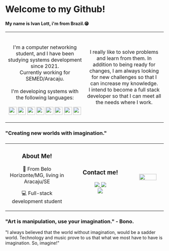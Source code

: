 <link rel="stylesheet" href="https://cdn.jsdelivr.net/gh/devicons/devicon@v2.15.1/devicon.min.css">
<h1> Welcome to my Github! </br> 
    <h4>
        My name is Ivan Lott, i'm from Brazil.😁
    </h4>
    
</h1>

<table>

<tr>
    <td width="50%" align="center">
        <p>
            </br>
            I'm a computer networking student, and I have been studying systems development since 2021.</br>
            Currently working for SEMED/Aracaju.</br></br>
            I'm developing systems with the following languages:</br></br>
                <img src="https://cdn.jsdelivr.net/gh/devicons/devicon/icons/php/php-original.svg" width="25" height="25"/>
                <img src="https://cdn.jsdelivr.net/gh/devicons/devicon/icons/javascript/javascript-original.svg" width="25" height="25"/>
                <img src="https://cdn.jsdelivr.net/gh/devicons/devicon/icons/jquery/jquery-original-wordmark.svg" width="25" height="25"/>
                <img src="https://cdn.jsdelivr.net/gh/devicons/devicon/icons/vuejs/vuejs-original-wordmark.svg" width="25" height="25"/>
                <img src="https://cdn.jsdelivr.net/gh/devicons/devicon/icons/nodejs/nodejs-original-wordmark.svg" width="25" height="25"/>
                <img src="https://cdn.jsdelivr.net/gh/devicons/devicon/icons/react/react-original-wordmark.svg" width="25" height="25"/>
                <img src="https://cdn.jsdelivr.net/gh/devicons/devicon/icons/html5/html5-original-wordmark.svg" width="25" height="25"/>
                <img src="https://cdn.jsdelivr.net/gh/devicons/devicon/icons/css3/css3-original-wordmark.svg" width="25" height="25"/>
        </p>
    </td>
    <td width="50%" align="center">
        <p>
            I really like to solve problems and learn from them. In addition to being ready for changes, I am always looking for new challenges so that I can increase my knowledge.</br>
            I intend to become a full stack developer so that I can meet all the needs where I work.
        </p>
    </td>
    
</tr>
</table>

<h3>
    <b>"Creating new worlds with imagination."</b>
<h3>
<table>
    <tr>
        <td width="40%" align="center">
            <h3>About Me!</h3>
            <p>🚩 From Belo Horizonte/MG, living in Aracaju/SE</p>
            <p>💻 Full-stack development student</p>
        </td>
        <td width="40%" align="center">
            <h3>Contact me!</h3>
            <a href="https://www.linkedin.com/in/ivan-lott-854497211/" target="#">
                <img src="https://img.shields.io/badge/LinkedIn-0077B5?style=for-the-badge&logo=linkedin&logoColor=white" target="_blank">
            </a>
            <a href="https://www.instagram.com/ilott__/" target="#">
                <img src="https://img.shields.io/badge/Instagram-E4405F?style=for-the-badge&logo=instagram&logoColor=white" target ="_blank">
            </a>
            </br>
            <a href="https://gitlab.com/iLott" target="#">
                <img src="https://img.shields.io/badge/gitlab-FFFF00?style=for-the-badge&logo=gitlab&logoColor=white" target="_blank">
            </a>
        </td>
        <td width="20%" align="center">
            <img src="https://media.giphy.com/media/bGgsc5mWoryfgKBx1u/giphy.gif" width="80%"
        </td>
    </tr>
</table>

<h3> "Art is manipulation, use your imagination." - Bono.</h3>

<p> "I always believed that the world without imagination, would be a sadder world.
Technology and music prove to us that what we most have to have is imagination. So, imagine!" </p>
